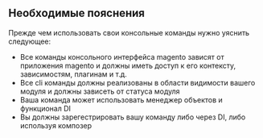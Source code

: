 ## Необходимые пояснения

Прежде чем использовать свои консольные команды нужно уяснить следующее:

* Все команды консольного интерфейса magento зависят от приложения magento и должны иметь доступ к его контексту, зависимостям, плагинам и т.д. 
* Все cli команды должны реализованы в области видимости вашего модуля и должны зависеть от статуса модуля
* Ваша команда может использовать менеджер объектов и функционал DI
* Вы должны зарегестрировать вашу команду либо через DI, либо используя композер






